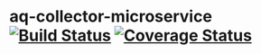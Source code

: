 # aq-collector-microservice [![Build Status](https://www.travis-ci.org/reiniersf/aq-collector-microservice.svg?branch=master)](https://www.travis-ci.org/reiniersf/aq-collector-microservice) [![Coverage Status](https://coveralls.io/repos/github/reiniersf/aq-collector-microservice/badge.svg?branch=develop)](https://coveralls.io/github/reiniersf/aq-collector-microservice?branch=develop)
